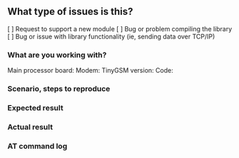 <!--
Thanks for using TinyGSM!

Before opening an issue, please make sure you've read the README.
We do not respond to general questions here, use gitter chat for that.
Please provide the following information for all issues.
The issues that do not contain the relevant information may be rejected.

Please do ensure that your modem is properly powered and able to communicate
with your board before submitting any issues.
-->

## What type of issues is this?

[ ] Request to support a new module
    <!-- Please, consider forking and submitting a pull request! -->
[ ] Bug or problem compiling the library
    <!-- NOTE:  If you are using an ESP32, you will not be able to compile the HttpClient or HttpsClient examples with ESP32 core >1.0.1.  Downgrade to version 1.0.1 or use the WebClient example.  Please comment on the issue on the ESP32 core, not in this library:  https://github.com/espressif/arduino-esp32/issues/2755 -->
[ ] Bug or issue with library functionality (ie, sending data over TCP/IP)


### What are you working with?

Main processor board: <!-- Uno, Zero, ESP32, Particle, etc -->
Modem: <!-- Brand, model, variant, firmware version -->
TinyGSM version: <!-- always try to use the latest (0.9.11) -->
Code: <!-- Example name or paste in your code -->

### Scenario, steps to reproduce
<!-- What you are trying to achieve and you can't? -->

### Expected result
<!-- What are you expecting to happen as the consequence of above reproduction steps? -->

### Actual result
<!-- What actually happens after the reproduction steps? Include the error output or a link to a gist if possible. -->

### AT command log
<!-- The AT commands log you get using StreamDebugger or any other debugging method -->
